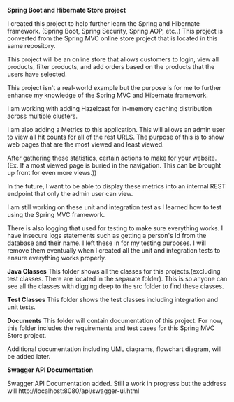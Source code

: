 **Spring Boot and Hibernate Store project**

I created this project to help further learn the Spring and Hibernate framework. (Spring Boot, Spring Security, Spring AOP, etc..)
This project is converted from the Spring MVC online store project that is located in this same repository.

This project will be an online store that allows customers to login, view all products, filter products, and add orders based on the products that the users have selected.

This project isn't a real-world example but the purpose is for me to further enhance my knowledge of the Spring MVC and Hibernate framework.

I am working with adding Hazelcast for in-memory caching distribution across multiple clusters.

I am also adding a Metrics to this application. This will allows an admin user to view all hit counts for all of the rest URLS.
The purpose of this is to show web pages that are the most viewed and least viewed.

After gathering these statistics, certain actions to make for your website. (Ex. If a most viewed page is buried in the navigation. This can be brought up front for even more views.))

In the future, I want to be able to display these metrics into an internal REST endpoint that only the admin user can view.

I am still working on these unit and integration test as I learned how to test using the Spring MVC framework.

There is also logging that used for testing to make sure everything works. I have insecure logs statements such as getting a person's Id from the database and their name.
I left these in for my testing purposes. I will remove them eventually when I created all the unit and integration tests to ensure everything works properly.

**Java Classes**
This folder shows all the classes for this projects.(excluding test classes. There are located in the separate folder). This is so anyone can see all the classes with digging deep to the src folder to find these classes.

**Test Classes**
This folder shows the test classes including integration and unit tests.

**Documents**
This folder will contain documentation of this project. For now, this folder includes the requirements and test cases for this Spring MVC Store project.

Additional documentation including UML diagrams, flowchart diagram, will be added later.

**Swagger API Documentation**

Swagger API Documentation added.
Still a work in progress but the address will http://localhost:8080/api/swagger-ui.html